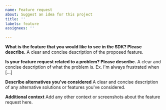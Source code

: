 ```yaml
---
name: Feature request
about: Suggest an idea for this project
title: ''
labels: feature
assignees: ''

---
```


**What is the feature that you would like to see in the SDK? Please describe.**
A clear and concise description of the proposed feature.

**Is your feature request related to a problem? Please describe.**
A clear and concise description of what the problem is. Ex. I'm always frustrated when [...]

**Describe alternatives you've considered**
A clear and concise description of any alternative solutions or features you've considered.

**Additional context**
Add any other context or screenshots about the feature request here.